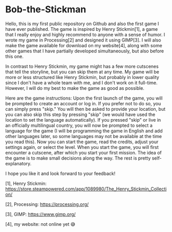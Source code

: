 # Bob-the-Stickman

Hello, this is my first public repository on Github and also the first game I have ever published. The game is inspired by Henry Stickmin[1], a game that I really enjoy and highly recommend to anyone with a sense of humor. I wrote my game in Processing[2] and designed it using GIMP[3]. I will also make the game available for download on my website[4], along with some other games that I have partially developed simultaneously, but also before this one.


In contrast to Henry Stickmin, my game might has a few more cutscenes that tell the storyline, but you can skip them at any time. My game will be more or less structured like Henry Stickmin, but probably in lower quality since I don't have a whole team with me, and I don't work on it full-time. However, I will do my best to make the game as good as possible.

Here are the game instructions:
Upon the first launch of the game, you will be prompted to create an account or log in. If you prefer not to do so, you can simply press "skip." You will then be asked to provide your location, but you can also skip this step by pressing "skip" (we would have used the location to set the language automatically). If you pressed "skip" or live in an officially multilingual country, you will now be prompted to select a language for the game (I will be programming the game in English and add other languages later, so some languages may not be available at the time you read this). Now you can start the game, read the credits, adjust your settings again, or select the level. When you start the game, you will first encounter a cutscene, after which you start your first mission. The idea of the game is to make small decisions along the way. The rest is pretty self-explanatory.

I hope you like it and look forward to your feedback!


[1], Henry Stickmin: https://store.steampowered.com/app/1089980/The_Henry_Stickmin_Collection/

[2], Processing: https://processing.org/

[3], GIMP: https://www.gimp.org/

[4], my website: not online yet 😅
